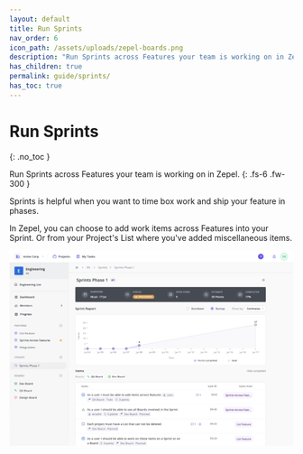 ```yaml
---
layout: default
title: Run Sprints
nav_order: 6
icon_path: /assets/uploads/zepel-boards.png
description: "Run Sprints across Features your team is working on in Zepel."
has_children: true
permalink: guide/sprints/
has_toc: true
---
```


# Run Sprints
{: .no_toc }

Run Sprints across Features your team is working on in Zepel.
{: .fs-6 .fw-300 }

Sprints is helpful when you want to time box work and ship your feature in phases.

In Zepel, you can choose to add work items across Features into your Sprint. Or from your Project's List where you've added miscellaneous items.

![Sprints in Zepel](/assets/uploads/zepel-sprints.png "Sprints in Zepel")